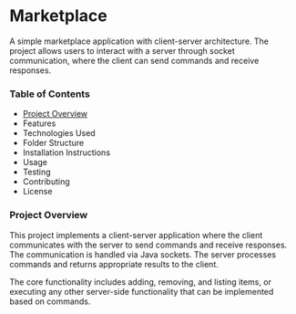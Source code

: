 # Marketplace
A simple marketplace application with client-server architecture. The project allows users to interact with a server through socket communication, where the client can send commands and receive responses.

### Table of Contents
* [Project Overview](#project-overview)
* Features
* Technologies Used
* Folder Structure
* Installation Instructions
* Usage
* Testing
* Contributing
* License

### Project Overview
This project implements a client-server application where the client communicates with the server to send commands and receive responses. The communication is handled via Java sockets. The server processes commands and returns appropriate results to the client.

The core functionality includes adding, removing, and listing items, or executing any other server-side functionality that can be implemented based on commands.
